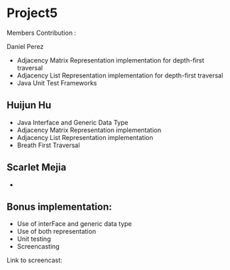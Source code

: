 # Project5
Members Contribution :

Daniel Perez
 - Adjacency Matrix Representation implementation for depth-first traversal
 - Adjacency List Representation implementation for depth-first traversal
 - Java Unit Test Frameworks
 
Huijun Hu
 -
 - Java Interface and Generic Data Type
 - Adjacency Matrix Representation implementation
 - Adjacency List Representation implementation
 - Breath First Traversal
 
Scarlet Mejia
 - 
 -
 
Bonus implementation:
 -
 - Use of interFace and generic data type
 - Use of both representation
 - Unit testing
 - Screencasting
 
Link to screencast:
